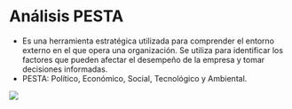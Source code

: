# Análisis PESTA

- Es una herramienta estratégica utilizada para comprender el entorno externo en el que opera una organización. Se utiliza para identificar los factores que pueden afectar el desempeño de la empresa y tomar decisiones informadas.
- PESTA: Político, Económico, Social, Tecnológico y Ambiental.

![](img/Pasted%20image%2020240924230149.png)